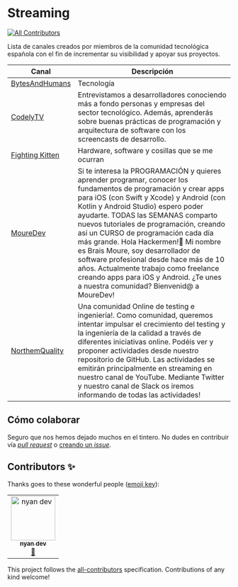 # Streaming
[![All Contributors](https://img.shields.io/badge/all_contributors-1-orange.svg?style=flat-square)](#contributors)

Lista de canales creados por miembros de la comunidad tecnológica española con el fin de incrementar su visibilidad y apoyar sus proyectos.

Canal | Descripción
------------- | ------------- 
[BytesAndHumans](https://www.youtube.com/channel/UCpQ-bXwyPRgA0qHcmD1fwow) | Tecnología
[CodelyTV](http://youtube.com/CodelyTV) | Entrevistamos a desarrolladores conociendo más a fondo personas y empresas del sector tecnológico. Además, aprenderás sobre buenas prácticas de programación y arquitectura de software con los screencasts de desarrollo.
[Fighting Kitten](https://www.youtube.com/channel/UCi5_PsajcI35NNWriUo_17Q) | Hardware, software y cosillas que se me ocurran
[MoureDev](https://www.youtube.com/c/MouredevApps) | Si te interesa la PROGRAMACIÓN y quieres aprender programar, conocer los fundamentos de programación y crear apps para iOS (con Swift y Xcode) y Android (con Kotlin y Android Studio) espero poder ayudarte. TODAS las SEMANAS comparto nuevos tutoriales de programación, creando así un CURSO de programación cada día más grande. Hola Hackermen!👋 Mi nombre es Brais Moure, soy desarrollador de software profesional desde hace más de 10 años. Actualmente trabajo como freelance creando apps para iOS y Android. ¿Te unes a nuestra comunidad? Bienvenid@ a MoureDev!
[NorthemQuality](https://www.youtube.com/channel/UCwZLYUjn3gVV83Q0rontKaw) | Una comunidad Online de testing e ingeniería!. Como comunidad, queremos intentar impulsar el crecimiento del testing y la ingeniería de la calidad a través de diferentes iniciativas online. Podéis ver y proponer actividades desde nuestro repositorio de GitHub. Las actividades se emitirán principalmente en streaming en nuestro canal de YouTube. Mediante Twitter y nuestro canal de Slack os iremos informando de todas las actividades! 


## Cómo colaborar

Seguro que nos hemos dejado muchos en el tintero. No dudes en contribuir vía [_pull request_](https://help.github.com/en/articles/creating-a-pull-request) o [creando un _issue_](https://github.com/comunidad-tecnologica/streaming/issues/new).

## Contributors ✨

Thanks goes to these wonderful people ([emoji key](https://allcontributors.org/docs/en/emoji-key)):

<!-- ALL-CONTRIBUTORS-LIST:START - Do not remove or modify this section -->
<!-- prettier-ignore -->
<table>
  <tr>
    <td align="center"><a href="http://fightingkitten.webcindario.com/"><img src="https://avatars3.githubusercontent.com/u/5872813?v=4" width="100px;" alt="nyan dev"/><br /><sub><b>nyan dev</b></sub></a><br /><a href="https://github.com/comunidad-tecnologica/streaming/commits?author=mericp" title="Documentation">📖</a></td>
  </tr>
</table>

<!-- ALL-CONTRIBUTORS-LIST:END -->

This project follows the [all-contributors](https://github.com/all-contributors/all-contributors) specification. Contributions of any kind welcome!